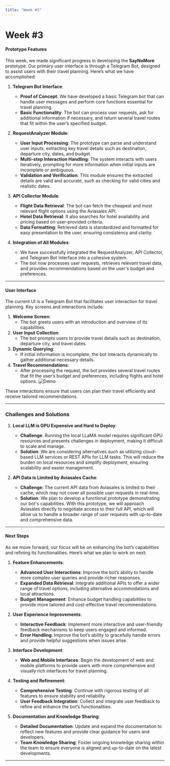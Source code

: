 ```yaml
---
title: "Week #3"
---
```


# **Week #3**
#### Prototype Features

This week, we made significant progress in developing the **SayNoMore** prototype. Our primary user interface is through a Telegram Bot, designed to assist users with their travel planning. Here’s what we have accomplished:

1. **Telegram Bot Interface**:
   - **Proof of Concept**: We have developed a basic Telegram bot that can handle user messages and perform core functions essential for travel planning.
   - **Basic Functionality**: The bot can process user requests, ask for additional information if necessary, and return several travel routes that fit within the user’s specified budget.

2. **RequestAnalyzer Module**:
   - **User Input Processing**: The prototype can parse and understand user inputs, extracting key travel details such as destination, departure city, dates, and budget.
   - **Multi-step Interaction Handling**: The system interacts with users iteratively, prompting for more information when initial inputs are incomplete or ambiguous.
   - **Validation and Verification**: This module ensures the extracted details are valid and accurate, such as checking for valid cities and realistic dates.

3. **API Collector Module**:
   - **Flight Data Retrieval**: The bot can fetch the cheapest and most relevant flight options using the Aviasales API.
   - **Hotel Data Retrieval**: It also searches for hotel availability and pricing based on user-provided criteria.
   - **Data Formatting**: Retrieved data is standardized and formatted for easy presentation to the user, ensuring consistency and clarity.

4. **Integration of All Modules**:
   - We have successfully integrated the RequestAnalyzer, API Collector, and Telegram Bot Interface into a cohesive system.
   - The bot now processes user requests, retrieves relevant travel data, and provides recommendations based on the user's budget and preferences.

---

#### User Interface

The current UI is a Telegram Bot that facilitates user interaction for travel planning. Key screens and interactions include:

1. **Welcome Screen**:
   - The bot greets users with an introduction and overview of its capabilities.
2. **User Input Collection**:
   - The bot prompts users to provide travel details such as destination, departure city, and travel dates.
3. **Dynamic Querying**:
   - If initial information is incomplete, the bot interacts dynamically to gather additional necessary details.
4. **Travel Recommendations**:
   - After processing the request, the bot provides several travel routes that fit the user’s budget and preferences, including flights and hotel options.
![Demo](https://hackmd.io/_uploads/SJxS77QL0.png)

These interactions ensure that users can plan their travel efficiently and receive tailored recommendations.

---

### Challenges and Solutions

1. **Local LLM is GPU Expensive and Hard to Deploy**:
   - **Challenge**: Running the local LLaMA model requires significant GPU resources and presents challenges in deployment, making it difficult to scale and manage.
   - **Solution**: We are considering alternatives such as utilizing cloud-based LLM services or REST APIs for LLM tasks. This will reduce the burden on local resources and simplify deployment, ensuring scalability and easier management.

2. **API Data is Limited by Aviasales Cache**:
   - **Challenge**: The current API data from Aviasales is limited to their cache, which may not cover all possible user requests in real-time.
   - **Solution**: We plan to develop a functional prototype demonstrating our bot's capabilities. With this prototype, we will approach Aviasales directly to negotiate access to their full API, which will allow us to handle a broader range of user requests with up-to-date and comprehensive data.

---

#### Next Steps

As we move forward, our focus will be on enhancing the bot’s capabilities and refining its functionalities. Here’s what we plan to work on next:

1. **Feature Enhancements**:
   - **Advanced User Interactions**: Improve the bot’s ability to handle more complex user queries and provide richer responses.
   - **Expanded Data Retrieval**: Integrate additional APIs to offer a wider range of travel options, including alternative accommodations and local attractions.
   - **Budget Management**: Enhance budget handling capabilities to provide more tailored and cost-effective travel recommendations.

2. **User Experience Improvements**:
   - **Interactive Feedback**: Implement more interactive and user-friendly feedback mechanisms to keep users engaged and informed.
   - **Error Handling**: Improve the bot’s ability to gracefully handle errors and provide helpful suggestions when issues arise.

3. **Interface Development**:
   - **Web and Mobile Interfaces**: Begin the development of web and mobile platforms to provide users with more comprehensive and visually rich interfaces for travel planning.

4. **Testing and Refinement**:
   - **Comprehensive Testing**: Continue with rigorous testing of all features to ensure stability and reliability.
   - **User Feedback Integration**: Collect and integrate user feedback to refine and enhance the bot’s functionalities.

5. **Documentation and Knowledge Sharing**:
   - **Detailed Documentation**: Update and expand the documentation to reflect new features and provide clear guidance for users and developers.
   - **Team Knowledge Sharing**: Foster ongoing knowledge sharing within the team to ensure everyone is aligned and up-to-date on the latest developments.

---
